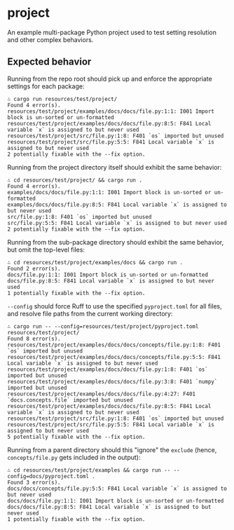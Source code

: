 # project

An example multi-package Python project used to test setting resolution and other complex
behaviors.

## Expected behavior

Running from the repo root should pick up and enforce the appropriate settings for each package:

```
∴ cargo run resources/test/project/
Found 4 error(s).
resources/test/project/examples/docs/docs/file.py:1:1: I001 Import block is un-sorted or un-formatted
resources/test/project/examples/docs/docs/file.py:8:5: F841 Local variable `x` is assigned to but never used
resources/test/project/src/file.py:1:8: F401 `os` imported but unused
resources/test/project/src/file.py:5:5: F841 Local variable `x` is assigned to but never used
2 potentially fixable with the --fix option.
```

Running from the project directory itself should exhibit the same behavior:

```
∴ cd resources/test/project/ && cargo run .
Found 4 error(s).
examples/docs/docs/file.py:1:1: I001 Import block is un-sorted or un-formatted
examples/docs/docs/file.py:8:5: F841 Local variable `x` is assigned to but never used
src/file.py:1:8: F401 `os` imported but unused
src/file.py:5:5: F841 Local variable `x` is assigned to but never used
2 potentially fixable with the --fix option.
```

Running from the sub-package directory should exhibit the same behavior, but omit the top-level
files:

```
∴ cd resources/test/project/examples/docs && cargo run .
Found 2 error(s).
docs/file.py:1:1: I001 Import block is un-sorted or un-formatted
docs/file.py:8:5: F841 Local variable `x` is assigned to but never used
1 potentially fixable with the --fix option.
```

`--config` should force Ruff to use the specified `pyproject.toml` for all files, and resolve
file paths from the current working directory:

```
∴ cargo run -- --config=resources/test/project/pyproject.toml resources/test/project/
Found 8 error(s).
resources/test/project/examples/docs/docs/concepts/file.py:1:8: F401 `os` imported but unused
resources/test/project/examples/docs/docs/concepts/file.py:5:5: F841 Local variable `x` is assigned to but never used
resources/test/project/examples/docs/docs/file.py:1:8: F401 `os` imported but unused
resources/test/project/examples/docs/docs/file.py:3:8: F401 `numpy` imported but unused
resources/test/project/examples/docs/docs/file.py:4:27: F401 `docs.concepts.file` imported but unused
resources/test/project/examples/docs/docs/file.py:8:5: F841 Local variable `x` is assigned to but never used
resources/test/project/src/file.py:1:8: F401 `os` imported but unused
resources/test/project/src/file.py:5:5: F841 Local variable `x` is assigned to but never used
5 potentially fixable with the --fix option.
```

Running from a parent directory should this "ignore" the `exclude` (hence, `concepts/file.py` gets
included in the output):

```
∴ cd resources/test/project/examples && cargo run -- --config=docs/pyproject.toml .
Found 3 error(s).
docs/docs/concepts/file.py:5:5: F841 Local variable `x` is assigned to but never used
docs/docs/file.py:1:1: I001 Import block is un-sorted or un-formatted
docs/docs/file.py:8:5: F841 Local variable `x` is assigned to but never used
1 potentially fixable with the --fix option.
```
